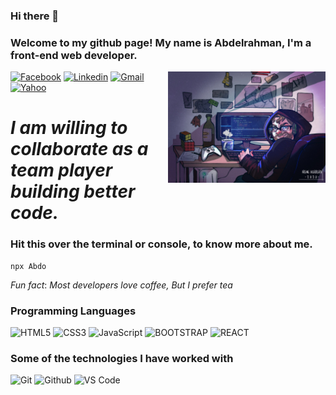 ### Hi there 👋 
### Welcome to my github page! My name is Abdelrahman, I'm a front-end web developer. 




<img align="right" alt="img" src="https://github.com/FernandoRoldan93/FernandoRoldan93/blob/master/cover_image.jpg" width="50%" height="auto" />


[![Facebook](https://img.shields.io/badge/-FaceBook-blue?style=flat&logo=Facebook&logoColor=white)](https://www.facebook.com/AbdoAshraf1252000)
[![Linkedin](https://img.shields.io/badge/-LinkedIn-blue?style=flat&logo=Linkedin&logoColor=white)](https://www.linkedin.com/in/abdelrahman-ashraf-883992216/)
[![Gmail](https://img.shields.io/badge/-Gmail-c14438?style=flat&logo=Gmail&logoColor=white)](mailto:abdo91158@gmail.com)
[![Yahoo](https://img.shields.io/badge/-Yahoo-5b0fbc?style=flat&logo=Yahoo&logoColor=white)](mailto:abdo.ashraf6458@yahoo.com)



# *I am willing to collaborate as a team player building better code.*


### Hit this over the terminal or console, to know more about me.
```
npx Abdo
```

*Fun fact*:
*Most developers love coffee, But I prefer tea* 


### Programming Languages </br>
![HTML5](https://img.shields.io/badge/-HTML5-000000?style=for-the-badge&logo=HTML5)
![CSS3](https://img.shields.io/badge/-CSS3-000000?style=for-the-badge&logo=CSS3)
![JavaScript](https://img.shields.io/badge/-JavaScript-000000?style=for-the-badge&logo=javascript)
![BOOTSTRAP](https://img.shields.io/badge/-Bootstrap-000000?style=for-the-badge&logo=BootStrap)
![REACT](https://img.shields.io/badge/-React-000000?style=for-the-badge&logo=React)


### Some of the technologies I have worked with</br>
![Git](http://img.shields.io/badge/-Git-000000?style=for-the-badge&logo=Git)
![Github](http://img.shields.io/badge/-Github-000000?style=for-the-badge&logo=Github&logoColor=green)
![VS Code](http://img.shields.io/badge/-VS%20Code-000000?style=for-the-badge&logo=Visual-studio-code&logoColor=blue)

